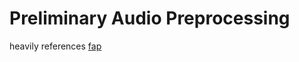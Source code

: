 # Preliminary Audio Preprocessing
heavily references [fap](https://github.com/fishaudio/audio-preprocess)
